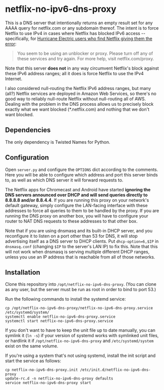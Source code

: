 # netflix-no-ipv6-dns-proxy

This is a DNS server that intentionally returns an empty result set for any
AAAA query for netflix.com or any subdomain thereof.  The intent is to force
Netflix to use IPv4 in cases where Netflix has blocked IPv6 access --
specifically, for [Hurricane Electric users who find Netflix giving them the
error](https://forums.he.net/index.php?topic=3564.0):

> You seem to be using an unblocker or proxy. Please turn off any of these
> services and try again. For more help, visit netflix.com/proxy.

Note that this server **does not** in any way circumvent Netflix's block
against these IPv6 address ranges; all it does is force Netflix to use the IPv4
Internet.

I also considered null-routing the Netflix IPv6 address ranges, but many (all?)
Netflix services are deployed in Amazon Web Services, so there's no good way to
reliably null-route Netflix without null-routing all of AWS.  Dealing with the
problem in the DNS process allows us to precisely block exactly what we want
blocked (\*.netflix.com) and nothing that we don't want blocked.

## Dependencies

The only dependency is Twisted Names for Python.

## Configuration

Open `server.py` and configure the `OPTIONS` dict according to the comments.
Here you will be able to configure which address and port this server binds to,
as well as which DNS server it will forward requests to.

The Netflix apps for Chromecast and Android have started **ignoring the DNS
servers announced over DHCP and will send queries directly to 8.8.8.8 and/or
8.8.4.4**.  If you are running this proxy on your network's default gateway,
simply configure the LAN-facing interface with these addresses to force all
queries to them to be handled by the proxy.  If you are running the DNS proxy
on another box, you will have to configure your router to NAT DNS requests to
these addresses to that other box.

Note that if you are using dnsmasq and its built-in DHCP server, and you
reconfigure it to listen on a port other than 53 for DNS, it will stop
advertising itself as a DNS server to DHCP clients.  Put `dhcp-option=6,$IP` in
`dnsmasq.conf` (changing `$IP` to the server's LAN IP) to fix this.  Note that
this will not work when dnsmasq is serving multiple different DHCP ranges,
unless you use an IP address that is reachable from all of those networks.

## Installation

Clone this repository into `/opt/netflix-no-ipv6-dns-proxy`.  (You can clone as
any user, but the server must be run as root in order to bind to port 53.)

Run the following commands to install the systemd service:

    cp /opt/netflix-no-ipv6-dns-proxy/netflix-no-ipv6-dns-proxy.service /etc/systemd/system/
    systemctl enable netflix-no-ipv6-dns-proxy.service
    systemctl start netflix-no-ipv6-dns-proxy.service

If you don't want to have to keep the unit file up to date manually, you can
symlink it (`ln -s`) if your version of systemd works with symlinked unit
files, or hardlink it if `/opt/netflix-no-ipv6-dns-proxy` and
`/etc/systemd/system` exist on the same volume.

If you're using a system that's not using systemd, install the init script and start the service as follows:

    cp netflix-no-ipv6-dns-proxy.init /etc/init.d/netflix-no-ipv6-dns-proxy
    update-rc.d -n netflix-no-ipv6-dns-proxy defaults
    service netflix-no-ipv6-dns-proxy start
